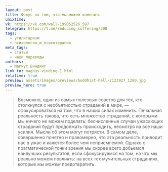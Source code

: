 ```yaml
---
layout: post
title: Фокус на том, что мы можем изменить
unixtime: 
vk: https://vk.com/wall-199052526_597
telegram: https://t.me/reducing_suffering/308
tags:
  - утилитаризм
  - психология_и_психотерапия
meta_tags:
  - статьи
  - наши_переводы
authors:
  - Магнус Виндинг
link_to: magnus-vinding-1.html
relative: true
preview: assets/images/previews/buddhist-hell-2123927_1280.jpg
preview_here: true
---
```

>Возможно, один из самых полезных советов для тех, кто столкнулся с необъятностью страданий в мире, — сфокусироваться на том, что в наших силах изменить. Печальная реальность такова, что есть множество страданий, с которыми мы ничего не можем поделать: бесчисленные случаи ужасающих страданий будут продолжать происходить, несмотря на все наши усилия. Мысли об этом могут потрясти. В самом деле, совершенно понятно и правомерно, что эта реальность приводит нас в ужас и кажется более чем неприемлемой. Однако с прагматической точки зрения мы скорее всего добьемся наилучших результатов, если сфокусируемся на том, на что мы реально можем повлиять: на всех тех мучительных страданиях, которые мы _можем_ предотвратить.
